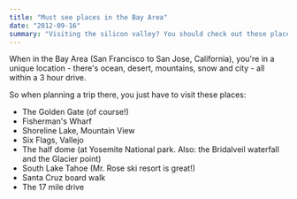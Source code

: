 ```yaml
---
title: "Must see places in the Bay Area"
date: "2012-09-16"
summary: "Visiting the silicon valley? You should check out these places in and around the Bay Area to complete your trip!"
---
```


When in the Bay Area (San Francisco to San Jose, California), you're in a unique location - there's ocean, desert, mountains, snow and city - all within a 3 hour drive.

So when planning a trip there, you just have to visit these places:

* The Golden Gate (of course!)
* Fisherman's Wharf
* Shoreline Lake, Mountain View
* Six Flags, Vallejo
* The half dome (at Yosemite National park. Also: the Bridalveil waterfall and the Glacier point)
* South Lake Tahoe (Mr. Rose ski resort is great!)
* Santa Cruz board walk
* The 17 mile drive
